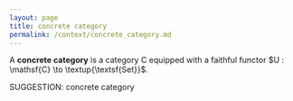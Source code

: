 ```yaml
---
layout: page
title: concrete category
permalink: /context/concrete_category.md
---
```

 A **concrete category** is a category $\mathsf{C}$ equipped with a faithful functor $U : \mathsf{C} \to \textup{\textsf{Set}}$.


SUGGESTION: concrete category